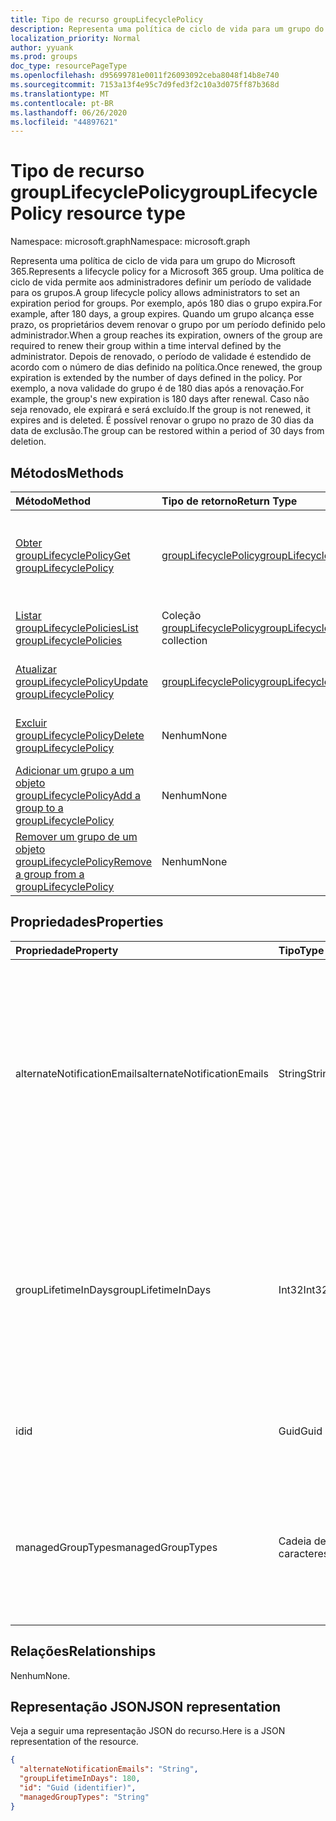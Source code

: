 ```yaml
---
title: Tipo de recurso groupLifecyclePolicy
description: Representa uma política de ciclo de vida para um grupo do Microsoft 365.
localization_priority: Normal
author: yyuank
ms.prod: groups
doc_type: resourcePageType
ms.openlocfilehash: d95699781e0011f26093092ceba8048f14b8e740
ms.sourcegitcommit: 7153a13f4e95c7d9fed3f2c10a3d075ff87b368d
ms.translationtype: MT
ms.contentlocale: pt-BR
ms.lasthandoff: 06/26/2020
ms.locfileid: "44897621"
---
```

# <a name="grouplifecyclepolicy-resource-type"></a><span data-ttu-id="95c69-103">Tipo de recurso groupLifecyclePolicy</span><span class="sxs-lookup"><span data-stu-id="95c69-103">groupLifecyclePolicy resource type</span></span>

<span data-ttu-id="95c69-104">Namespace: microsoft.graph</span><span class="sxs-lookup"><span data-stu-id="95c69-104">Namespace: microsoft.graph</span></span>

<span data-ttu-id="95c69-105">Representa uma política de ciclo de vida para um grupo do Microsoft 365.</span><span class="sxs-lookup"><span data-stu-id="95c69-105">Represents a lifecycle policy for a Microsoft 365 group.</span></span> <span data-ttu-id="95c69-106">Uma política de ciclo de vida permite aos administradores definir um período de validade para os grupos.</span><span class="sxs-lookup"><span data-stu-id="95c69-106">A group lifecycle policy allows administrators to set an expiration period for groups.</span></span> <span data-ttu-id="95c69-107">Por exemplo, após 180 dias o grupo expira.</span><span class="sxs-lookup"><span data-stu-id="95c69-107">For example, after 180 days, a group expires.</span></span> <span data-ttu-id="95c69-108">Quando um grupo alcança esse prazo, os proprietários devem renovar o grupo por um período definido pelo administrador.</span><span class="sxs-lookup"><span data-stu-id="95c69-108">When a group reaches its expiration, owners of the group are required to renew their group within a time interval defined by the administrator.</span></span> <span data-ttu-id="95c69-109">Depois de renovado, o período de validade é estendido de acordo com o número de dias definido na política.</span><span class="sxs-lookup"><span data-stu-id="95c69-109">Once renewed, the group expiration is extended by the number of days defined in the policy.</span></span> <span data-ttu-id="95c69-110">Por exemplo, a nova validade do grupo é de 180 dias após a renovação.</span><span class="sxs-lookup"><span data-stu-id="95c69-110">For example, the group's new expiration is 180 days after renewal.</span></span> <span data-ttu-id="95c69-111">Caso não seja renovado, ele expirará e será excluído.</span><span class="sxs-lookup"><span data-stu-id="95c69-111">If the group is not renewed, it expires and is deleted.</span></span> <span data-ttu-id="95c69-112">É possível renovar o grupo no prazo de 30 dias da data de exclusão.</span><span class="sxs-lookup"><span data-stu-id="95c69-112">The group can be restored within a period of 30 days from deletion.</span></span>

## <a name="methods"></a><span data-ttu-id="95c69-113">Métodos</span><span class="sxs-lookup"><span data-stu-id="95c69-113">Methods</span></span>

| <span data-ttu-id="95c69-114">Método</span><span class="sxs-lookup"><span data-stu-id="95c69-114">Method</span></span> | <span data-ttu-id="95c69-115">Tipo de retorno</span><span class="sxs-lookup"><span data-stu-id="95c69-115">Return Type</span></span> | <span data-ttu-id="95c69-116">Descrição</span><span class="sxs-lookup"><span data-stu-id="95c69-116">Description</span></span> |
|:---------------|:--------|:----------|
|[<span data-ttu-id="95c69-117">Obter groupLifecyclePolicy</span><span class="sxs-lookup"><span data-stu-id="95c69-117">Get groupLifecyclePolicy</span></span>](../api/grouplifecyclepolicy-get.md) | [<span data-ttu-id="95c69-118">groupLifecyclePolicy</span><span class="sxs-lookup"><span data-stu-id="95c69-118">groupLifecyclePolicy</span></span>](grouplifecyclepolicy.md) |<span data-ttu-id="95c69-119">Leia as propriedades e os relacionamentos de um objeto groupLifecyclePolicy.</span><span class="sxs-lookup"><span data-stu-id="95c69-119">Read properties and relationships of a groupLifecyclePolicy object.</span></span>|
|[<span data-ttu-id="95c69-120">Listar groupLifecyclePolicies</span><span class="sxs-lookup"><span data-stu-id="95c69-120">List groupLifecyclePolicies</span></span>](../api/grouplifecyclepolicy-list.md) | <span data-ttu-id="95c69-121">Coleção [groupLifecyclePolicy](grouplifecyclepolicy.md)</span><span class="sxs-lookup"><span data-stu-id="95c69-121">[groupLifecyclePolicy](grouplifecyclepolicy.md) collection</span></span> | <span data-ttu-id="95c69-122">Listar todos os objetos groupLifecyclePolicies.</span><span class="sxs-lookup"><span data-stu-id="95c69-122">List all the groupLifecyclePolicies.</span></span> |
|[<span data-ttu-id="95c69-123">Atualizar groupLifecyclePolicy</span><span class="sxs-lookup"><span data-stu-id="95c69-123">Update groupLifecyclePolicy</span></span>](../api/grouplifecyclepolicy-update.md) | [<span data-ttu-id="95c69-124">groupLifecyclePolicy</span><span class="sxs-lookup"><span data-stu-id="95c69-124">groupLifecyclePolicy</span></span>](grouplifecyclepolicy.md) | <span data-ttu-id="95c69-125">Atualizar um objeto groupLifecyclePolicy.</span><span class="sxs-lookup"><span data-stu-id="95c69-125">Update a groupLifecyclePolicy object.</span></span> |
|[<span data-ttu-id="95c69-126">Excluir groupLifecyclePolicy</span><span class="sxs-lookup"><span data-stu-id="95c69-126">Delete groupLifecyclePolicy</span></span>](../api/grouplifecyclepolicy-delete.md) | <span data-ttu-id="95c69-127">Nenhum</span><span class="sxs-lookup"><span data-stu-id="95c69-127">None</span></span> | <span data-ttu-id="95c69-128">Excluir um objeto groupLifecyclePolicy.</span><span class="sxs-lookup"><span data-stu-id="95c69-128">Delete a groupLifecyclePolicy object.</span></span> |
|[<span data-ttu-id="95c69-129">Adicionar um grupo a um objeto groupLifecyclePolicy</span><span class="sxs-lookup"><span data-stu-id="95c69-129">Add a group to a groupLifecyclePolicy</span></span>](../api/grouplifecyclepolicy-addgroup.md)|<span data-ttu-id="95c69-130">Nenhum</span><span class="sxs-lookup"><span data-stu-id="95c69-130">None</span></span>| <span data-ttu-id="95c69-131">Adicionar um grupo a uma política de ciclo de vida</span><span class="sxs-lookup"><span data-stu-id="95c69-131">Add a group to a lifecycle policy</span></span> |
|[<span data-ttu-id="95c69-132">Remover um grupo de um objeto groupLifecyclePolicy</span><span class="sxs-lookup"><span data-stu-id="95c69-132">Remove a group from a groupLifecyclePolicy</span></span>](../api/grouplifecyclepolicy-removegroup.md)|<span data-ttu-id="95c69-133">Nenhum</span><span class="sxs-lookup"><span data-stu-id="95c69-133">None</span></span>| <span data-ttu-id="95c69-134">Remover um grupo de uma política de ciclo de vida.</span><span class="sxs-lookup"><span data-stu-id="95c69-134">Remove a group to a lifecycle policy.</span></span> |

## <a name="properties"></a><span data-ttu-id="95c69-135">Propriedades</span><span class="sxs-lookup"><span data-stu-id="95c69-135">Properties</span></span>

| <span data-ttu-id="95c69-136">Propriedade</span><span class="sxs-lookup"><span data-stu-id="95c69-136">Property</span></span> | <span data-ttu-id="95c69-137">Tipo</span><span class="sxs-lookup"><span data-stu-id="95c69-137">Type</span></span> | <span data-ttu-id="95c69-138">Descrição</span><span class="sxs-lookup"><span data-stu-id="95c69-138">Description</span></span> |
|:---------------|:--------|:----------|
|<span data-ttu-id="95c69-139">alternateNotificationEmails</span><span class="sxs-lookup"><span data-stu-id="95c69-139">alternateNotificationEmails</span></span>|<span data-ttu-id="95c69-140">String</span><span class="sxs-lookup"><span data-stu-id="95c69-140">String</span></span>| <span data-ttu-id="95c69-141">Lista de endereços de email para o envio de notificações para grupos sem proprietários.</span><span class="sxs-lookup"><span data-stu-id="95c69-141">List of email address to send notifications for groups without owners.</span></span> <span data-ttu-id="95c69-142">É possível definir vários endereços de email separando-os com ponto-e-vírgula.</span><span class="sxs-lookup"><span data-stu-id="95c69-142">Multiple email address can be defined by separating email address with a semicolon.</span></span> |
|<span data-ttu-id="95c69-143">groupLifetimeInDays</span><span class="sxs-lookup"><span data-stu-id="95c69-143">groupLifetimeInDays</span></span>|<span data-ttu-id="95c69-144">Int32</span><span class="sxs-lookup"><span data-stu-id="95c69-144">Int32</span></span>| <span data-ttu-id="95c69-145">Número de dias antes que um grupo expire e precise ser renovado.</span><span class="sxs-lookup"><span data-stu-id="95c69-145">Number of days before a group expires and needs to be renewed.</span></span> <span data-ttu-id="95c69-146">Após renová-lo, o período de validade é estendido de acordo com o número de dias definido.</span><span class="sxs-lookup"><span data-stu-id="95c69-146">Once renewed, the group expiration is extended by the number of days defined.</span></span> |
|<span data-ttu-id="95c69-147">id</span><span class="sxs-lookup"><span data-stu-id="95c69-147">id</span></span>|<span data-ttu-id="95c69-148">Guid</span><span class="sxs-lookup"><span data-stu-id="95c69-148">Guid</span></span>| <span data-ttu-id="95c69-149">Um identificador exclusivo de uma política.</span><span class="sxs-lookup"><span data-stu-id="95c69-149">A unique identifier for a policy.</span></span> <span data-ttu-id="95c69-150">Somente leitura.</span><span class="sxs-lookup"><span data-stu-id="95c69-150">Read-only.</span></span>|
|<span data-ttu-id="95c69-151">managedGroupTypes</span><span class="sxs-lookup"><span data-stu-id="95c69-151">managedGroupTypes</span></span>|<span data-ttu-id="95c69-152">Cadeia de caracteres</span><span class="sxs-lookup"><span data-stu-id="95c69-152">String</span></span>| <span data-ttu-id="95c69-153">O tipo de grupo ao qual se aplica a política de expiração.</span><span class="sxs-lookup"><span data-stu-id="95c69-153">The group type for which the expiration policy applies.</span></span> <span data-ttu-id="95c69-154">Os valores possíveis são **All**, **Selected** ou **None**.</span><span class="sxs-lookup"><span data-stu-id="95c69-154">Possible values are **All**, **Selected** or **None**.</span></span> |

## <a name="relationships"></a><span data-ttu-id="95c69-155">Relações</span><span class="sxs-lookup"><span data-stu-id="95c69-155">Relationships</span></span>

<span data-ttu-id="95c69-156">Nenhum</span><span class="sxs-lookup"><span data-stu-id="95c69-156">None.</span></span>

## <a name="json-representation"></a><span data-ttu-id="95c69-157">Representação JSON</span><span class="sxs-lookup"><span data-stu-id="95c69-157">JSON representation</span></span>

<span data-ttu-id="95c69-158">Veja a seguir uma representação JSON do recurso.</span><span class="sxs-lookup"><span data-stu-id="95c69-158">Here is a JSON representation of the resource.</span></span>

<!--{
  "blockType": "resource",
  "optionalProperties": [],
  "keyProperty": "id",
  "baseType": "microsoft.graph.entity",
  "@odata.type": "microsoft.graph.groupLifecyclePolicy"
}-->

```json
{
  "alternateNotificationEmails": "String",
  "groupLifetimeInDays": 180,
  "id": "Guid (identifier)",
  "managedGroupTypes": "String"
}

```

<!-- uuid: 8fcb5dbc-d5aa-4681-8e31-b001d5168d79
2015-10-25 14:57:30 UTC -->
<!-- {
  "type": "#page.annotation",
  "description": "groupLifecyclePolicy resource",
  "keywords": "",
  "section": "documentation",
  "tocPath": ""
}-->
